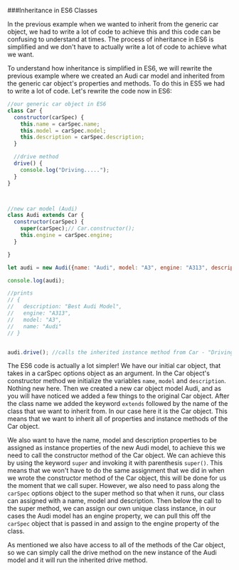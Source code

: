 ###Inheritance in ES6 Classes 

In the previous example when we wanted to inherit from the generic car object, we had to write a lot of code to achieve this and this code can be confusing to understand at times. The process of inheritance in ES6 is simplified and we don't have to actually write a lot of code to achieve what we want.

To understand how inheritance is simplified in ES6, we will rewrite the previous example where we created an Audi car model and inherited from the generic car object's properties and methods. To do this in ES5 we had to write a lot of code. Let's rewrite the code now in ES6: 

```javascript 
//our generic car object in ES6 
class Car {
  constructor(carSpec) {
    this.name = carSpec.name; 
    this.model = carSpec.model; 
    this.description = carSpec.description; 
  }

  //drive method
  drive() {
    console.log("Driving.....");
  }
}



//new car model (Audi)
class Audi extends Car {
  constructor(carSpec) {
    super(carSpec);// Car.constructor(); 
    this.engine = carSpec.engine; 
  }

}

let audi = new Audi({name: "Audi", model: "A3", engine: "A313", description: "Best Audi Model"}); 

console.log(audi);

//prints 
// {
//   description: "Best Audi Model",
//   engine: "A313",
//   model: "A3",
//   name: "Audi"
// }


audi.drive(); //calls the inherited instance method from Car - "Driving....."

```
The ES6 code is actually a lot simpler! We have our initial car object, that takes in a carSpec options object as an argument. In the Car object's constructor method we initialize the variables `name`, `model` and `description`. Nothing new here. Then we created a new car object model Audi, and as you will have noticed we added a few things to the original Car object. After the class name we added the keyword `extends` followed by the name of the class that we want to inherit from. In our case here it is the Car object. This means that we want to inherit all of properties and instance methods of the Car object. 

We also want to have the name, model and description properties to be assigned as instance properties of the new Audi model, to achieve this we need to call the constructor method of the Car object. We can achieve this by using the keyword `super` and invoking it with parenthesis `super()`. This means that we won't have to do the same assignment that we did in when we wrote the constructor method of the Car object, this will be done for us the moment that we call super. However, we also need to pass along the `carSpec` options object to the super method so that when it runs, our class can assigned with a name, model and description. Then below the call to the super method, we can assign our own unique class instance, in our cases the Audi model has an engine property, we can pull this off the `carSpec` object that is passed in and assign to the engine property of the class. 

As mentioned we also have access to all of the methods of the Car object, so we can simply call the drive method on the new instance of the Audi model and it will run the inherited drive method. 
